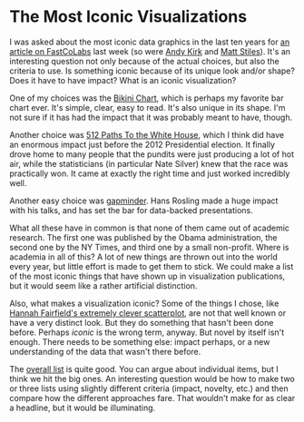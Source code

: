 # The Most Iconic Visualizations

I was asked about the most iconic data graphics in the last ten years for <a href="http://www.fastcolabs.com/3014911/top-10-iconic-data-graphics">an article on FastCoLabs</a> last week (so were <a href="http://www.visualisingdata.com/index.php/2013/07/my-selections-for-fastco-labs-top-10-iconic-data-graphics/">Andy Kirk</a> and <a href="http://thedailyviz.com">Matt Stiles</a>). It's an interesting question not only because of the actual choices, but also the criteria to use. Is something iconic because of its unique look and/or shape? Does it have to have impact? What is an iconic visualization?

One of my choices was the <a title="The Bikini Chart" href="/blog/2012/bikini-chart">Bikini Chart</a>, which is perhaps my favorite bar chart ever. It's simple, clear, easy to read. It's also unique in its shape. I'm not sure if it has had the impact that it was probably meant to have, though.

Another choice was <a href="http://elections.nytimes.com/2012/results/president/scenarios">512 Paths To the White House</a>, which I think did have an enormous impact just before the 2012 Presidential election. It finally drove home to many people that the pundits were just producing a lot of hot air, while the statisticians (in particular Nate Silver) knew that the race was practically won. It came at exactly the right time and just worked incredibly well.

Another easy choice was <a href="http://www.ted.com/talks/hans_rosling_shows_the_best_stats_you_ve_ever_seen.html">gapminder</a>. Hans Rosling made a huge impact with his talks, and has set the bar for data-backed presentations.

What all these have in common is that none of them came out of academic research. The first one was published by the Obama administration, the second one by the NY Times, and third one by a small non-profit. Where is academia in all of this? A lot of new things are thrown out into the world every year, but little effort is made to get them to stick. We could make a list of the most iconic things that have shown up in visualization publications, but it would seem like a rather artificial distinction.

Also, what makes a visualization iconic? Some of the things I chose, like <a title="The Explanatory Power of Data Points" href="/journalism/the-explanatory-power-of-data-points">Hannah Fairfield's extremely clever scatterplot</a>, are not that well known or have a very distinct look. But they do something that hasn't been done before. Perhaps <em>iconic</em> is the wrong term, anyway. But novel by itself isn't enough. There needs to be something else: impact perhaps, or a new understanding of the data that wasn't there before.

The <a href="http://www.fastcolabs.com/3014911/top-10-iconic-data-graphics">overall list</a> is quite good. You can argue about individual items, but I think we hit the big ones. An interesting question would be how to make two or three lists using slightly different criteria (impact, novelty, etc.) and then compare how the different approaches fare. That wouldn't make for as clear a headline, but it would be illuminating.
